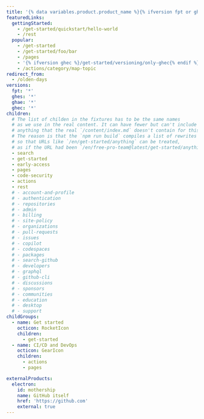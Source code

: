 ```yaml
---
title: '{% data variables.product.product_name %}{% ifversion fpt or ghec%}.com{% endif %} Fixture Documentation'
featuredLinks:
  gettingStarted:
    - /get-started/quickstart/hello-world
    - /rest
  popular:
    - /get-started
    - /get-started/foo/bar
    - /pages
    - '{% ifversion ghec %}/get-started/versioning/only-ghec{% endif %}'
    - /actions/category/map-topic
redirect_from:
  - /olden-days
versions:
  fpt: '*'
  ghes: '*'
  ghae: '*'
  ghec: '*'
children:
  # The list of childen in the fixtures has to be the same names
  # as we use in the real content. It can have fewer but can't include
  # anything that the real `/content/index.md` doesn't contain for this.
  # The reason is that the `npm run build` compiles a list of rewrites
  # so that URLs like `/en/get-started/anything` can be treated,
  # as if the URL had been `/en/free-pro-team@latest/get-started/anything`.
  - search
  - get-started
  - early-access
  - pages
  - code-security
  - actions
  - rest
  # - account-and-profile
  # - authentication
  # - repositories
  # - admin
  # - billing
  # - site-policy
  # - organizations
  # - pull-requests
  # - issues
  # - copilot
  # - codespaces
  # - packages
  # - search-github
  # - developers
  # - graphql
  # - github-cli
  # - discussions
  # - sponsors
  # - communities
  # - education
  # - desktop
  # - support
childGroups:
  - name: Get started
    octicon: RocketIcon
    children:
      - get-started
  - name: CI/CD and DevOps
    octicon: GearIcon
    children:
      - actions
      - pages

externalProducts:
  electron:
    id: mothership
    name: GitHub itself
    href: 'https://github.com'
    external: true
---
```

